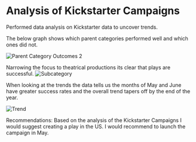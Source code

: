 # Analysis of Kickstarter Campaigns
Performed data analysis on Kickstarter data to uncover trends.

The below graph shows which parent categories performed well and which ones did not. 

![Parent Category Outcomes 2](https://user-images.githubusercontent.com/96347024/146659786-50ad3d19-7230-4867-bff6-61c521cdd79e.png)

Narrowing the focus to theatrical productions its clear that plays are successful.
![Subcategory](https://user-images.githubusercontent.com/96347024/146660009-a4cc2233-470e-4f7c-9b3a-6646c6bf192e.png)

When looking at the trends the data tells us the months of May and June have greater success rates and the overall trend tapers off by the end of the year.

![Trend](https://user-images.githubusercontent.com/96347024/146660080-9e754451-c8dd-4947-a763-8bd65c9d3c7d.png)

Recommendations:
Based on the analysis of the Kickstarter Campaigns I would suggest creating a play in the US.  I would recommend to launch the campaign in May. 
